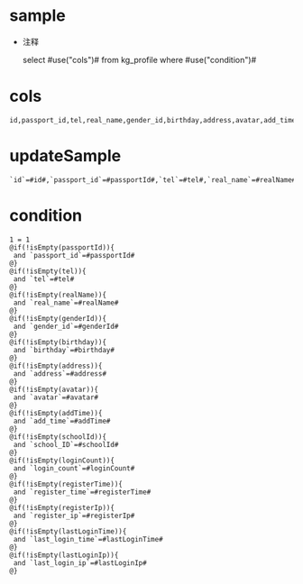 sample
===
* 注释

	select #use("cols")# from kg_profile where #use("condition")#

cols
===

	id,passport_id,tel,real_name,gender_id,birthday,address,avatar,add_time,school_ID,login_count,register_time,register_ip,last_login_time,last_login_ip

updateSample
===

	`id`=#id#,`passport_id`=#passportId#,`tel`=#tel#,`real_name`=#realName#,`gender_id`=#genderId#,`birthday`=#birthday#,`address`=#address#,`avatar`=#avatar#,`add_time`=#addTime#,`school_ID`=#schoolId#,`login_count`=#loginCount#,`register_time`=#registerTime#,`register_ip`=#registerIp#,`last_login_time`=#lastLoginTime#,`last_login_ip`=#lastLoginIp#

condition
===

	1 = 1  
	@if(!isEmpty(passportId)){
	 and `passport_id`=#passportId#
	@}
	@if(!isEmpty(tel)){
	 and `tel`=#tel#
	@}
	@if(!isEmpty(realName)){
	 and `real_name`=#realName#
	@}
	@if(!isEmpty(genderId)){
	 and `gender_id`=#genderId#
	@}
	@if(!isEmpty(birthday)){
	 and `birthday`=#birthday#
	@}
	@if(!isEmpty(address)){
	 and `address`=#address#
	@}
	@if(!isEmpty(avatar)){
	 and `avatar`=#avatar#
	@}
	@if(!isEmpty(addTime)){
	 and `add_time`=#addTime#
	@}
	@if(!isEmpty(schoolId)){
	 and `school_ID`=#schoolId#
	@}
	@if(!isEmpty(loginCount)){
	 and `login_count`=#loginCount#
	@}
	@if(!isEmpty(registerTime)){
	 and `register_time`=#registerTime#
	@}
	@if(!isEmpty(registerIp)){
	 and `register_ip`=#registerIp#
	@}
	@if(!isEmpty(lastLoginTime)){
	 and `last_login_time`=#lastLoginTime#
	@}
	@if(!isEmpty(lastLoginIp)){
	 and `last_login_ip`=#lastLoginIp#
	@}
	

